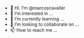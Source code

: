 - 👋 Hi, I’m @marcoscavaller
- 👀 I’m interested in ...
- 🌱 I’m currently learning ...
- 💞️ I’m looking to collaborate on ...
- 📫 How to reach me ...

<!---
marcoscavaller/marcoscavaller is a ✨ special ✨ repository because its `README.md` (this file) appears on your GitHub profile.
You can click the Preview link to take a look at your changes.
--->

